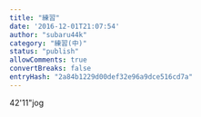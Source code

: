 ```yaml
---
title: "練習"
date: '2016-12-01T21:07:54'
author: "subaru44k"
category: "練習(中)"
status: "publish"
allowComments: true
convertBreaks: false
entryHash: "2a84b1229d00def32e96a9dce516cd7a"
---
```

42'11"jog
